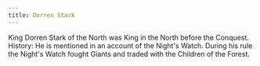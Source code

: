 ```yaml
---
title: Dorren Stark
---
```


King Dorren Stark of the North was King in the North before the Conquest. History: He is mentioned in an account of the Night's Watch. During his rule the Night's Watch fought Giants and traded with the Children of the Forest.


